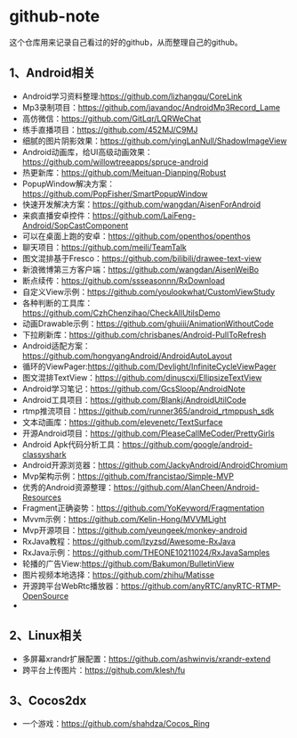 # github-note
这个仓库用来记录自己看过的好的github，从而整理自己的github。

## 1、Android相关

- Android学习资料整理:https://github.com/lizhangqu/CoreLink
- Mp3录制项目：<https://github.com/javandoc/AndroidMp3Record_Lame> 
- 高仿微信：<https://github.com/GitLqr/LQRWeChat> 
- 练手直播项目：<https://github.com/452MJ/C9MJ> 
- 细腻的图片阴影效果：<https://github.com/yingLanNull/ShadowImageView> 
- Android动画库，给UI高级动画效果：<https://github.com/willowtreeapps/spruce-android> 
- 热更新库：<https://github.com/Meituan-Dianping/Robust> 
- PopupWindow解决方案：<https://github.com/PopFisher/SmartPopupWindow> 
- 快速开发解决方案：<https://github.com/wangdan/AisenForAndroid> 
- 来疯直播安卓控件：<https://github.com/LaiFeng-Android/SopCastComponent> 
- 可以在桌面上跑的安卓：<https://github.com/openthos/openthos> 
- 聊天项目：<https://github.com/meili/TeamTalk> 
- 图文混排基于Fresco：<https://github.com/bilibili/drawee-text-view> 
- 新浪微博第三方客户端：<https://github.com/wangdan/AisenWeiBo> 
- 断点续传：<https://github.com/ssseasonnn/RxDownload> 
- 自定义View示例：<https://github.com/youlookwhat/CustomViewStudy> 
- 各种判断的工具库：<https://github.com/CzhChenzihao/CheckAllUtilsDemo> 
- 动画Drawable示例：<https://github.com/ghuiii/AnimationWithoutCode> 
- 下拉刷新库：<https://github.com/chrisbanes/Android-PullToRefresh> 
- Android适配方案：<https://github.com/hongyangAndroid/AndroidAutoLayout> 
- 循环的ViewPager:<https://github.com/Devlight/InfiniteCycleViewPager> 
- 图文混排TextView：<https://github.com/dinuscxj/EllipsizeTextView> 
- Android学习笔记：<https://github.com/GcsSloop/AndroidNote> 
- Android工具项目：<https://github.com/Blankj/AndroidUtilCode> 
- rtmp推流项目：<https://github.com/runner365/android_rtmppush_sdk> 
- 文本动画库：<https://github.com/elevenetc/TextSurface> 
- 开源Android项目：<https://github.com/PleaseCallMeCoder/PrettyGirls> 
- Android Apk代码分析工具：<https://github.com/google/android-classyshark> 
- Android开源浏览器：<https://github.com/JackyAndroid/AndroidChromium> 
- Mvp架构示例：<https://github.com/francistao/Simple-MVP> 
- 优秀的Android资源整理：<https://github.com/AlanCheen/Android-Resources> 
- Fragment正确姿势：<https://github.com/YoKeyword/Fragmentation> 
- Mvvm示例：<https://github.com/Kelin-Hong/MVVMLight> 
- Mvp开源项目：<https://github.com/yeungeek/monkey-android> 
- RxJava教程：<https://github.com/lzyzsd/Awesome-RxJava> 
- RxJava示例：<https://github.com/THEONE10211024/RxJavaSamples> 
- 轮播的广告View:<https://github.com/Bakumon/BulletinView> 
- 图片视频本地选择：<https://github.com/zhihu/Matisse> 
- 开源跨平台WebRtc播放器：https://github.com/anyRTC/anyRTC-RTMP-OpenSource
- 





## 2、Linux相关

- 多屏幕xrandr扩展配置：https://github.com/ashwinvis/xrandr-extend
- 跨平台上传图片：<https://github.com/klesh/fu> 

## 3、Cocos2dx

- 一个游戏：<https://github.com/shahdza/Cocos_Ring> 

